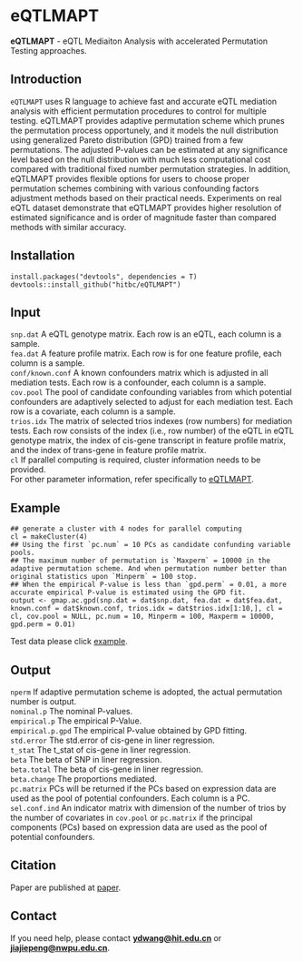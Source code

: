 # eQTLMAPT 
**eQTLMAPT** - eQTL Mediaiton Analysis with accelerated Permutation Testing approaches.

## Introduction
`eQTLMAPT` uses R language to achieve fast and accurate eQTL mediation analysis with efficient permutation procedures to control for multiple testing. eQTLMAPT provides adaptive permutation scheme which prunes the permutation process opportunely, and it models the null distribution using generalized Pareto distribution (GPD) trained from a few permutations. The adjusted P-values can be estimated at any significance level based on the null distribution with much less computational cost compared with traditional fixed number permutation strategies. In addition, eQTLMAPT provides flexible options for users to choose proper permutation schemes combining with various confounding factors adjustment methods based on their practical needs. Experiments on real eQTL dataset demonstrate that eQTLMAPT provides higher resolution of estimated significance and is order of magnitude faster than compared methods with similar accuracy.

## Installation
    install.packages("devtools", dependencies = T)  
    devtools::install_github("hitbc/eQTLMAPT")

## Input
`snp.dat`  A eQTL genotype matrix.  Each row is an eQTL, each column is a sample.  
`fea.dat`  A feature profile matrix. Each row is for one feature profile, each column is a sample.  
`conf/known.conf`  A known confounders matrix which is adjusted in all mediation tests. Each row is a confounder, each column is a sample.   
`cov.pool`  The pool of candidate confounding variables from which potential confounders are adaptively selected to adjust for each mediation test. Each row is a covariate, each column is a sample.  
`trios.idx`  The matrix of selected trios indexes (row numbers) for mediation tests. Each row consists of the index (i.e., row number) of the eQTL in eQTL genotype matrix, the index of cis-gene transcript in feature profile matrix, and the index of trans-gene in feature profile matrix.  
`cl`  If parallel computing is required, cluster information needs to be provided.  
For other parameter information, refer specifically to [eQTLMAPT](https://github.com/hitbc/eQTLMAPT).  

## Example
    ## generate a cluster with 4 nodes for parallel computing  
    cl = makeCluster(4)    
    ## Using the first `pc.num` = 10 PCs as candidate confunding variable pools.  
    ## The maximum number of permutation is `Maxperm` = 10000 in the adaptive permutation scheme. And when permutation number better than original statistics upon `Minperm` = 100 stop.  
    ## When the empirical P-value is less than `gpd.perm` = 0.01, a more accurate empirical P-value is estimated using the GPD fit.  
    output <- gmap.ac.gpd(snp.dat = dat$snp.dat, fea.dat = dat$fea.dat, known.conf = dat$known.conf, trios.idx = dat$trios.idx[1:10,], cl = cl, cov.pool = NULL, pc.num = 10, Minperm = 100, Maxperm = 10000, gpd.perm = 0.01)  
Test data please click [example](https://github.com/QidiPeng/eQTLMAPT/blob/master/data/example.rda).

## Output
`nperm`  If adaptive permutation scheme is adopted, the actual permutation number is output.  
`nominal.p`  The nominal P-values.  
`empirical.p`  The empirical P-Value.  
`empirical.p.gpd`  The empirical P-value obtained by GPD fitting.  
`std.error`  The std.error of cis-gene in liner regression.  
`t_stat`  The t_stat of cis-gene in liner regression.  
`beta`  The beta of SNP in liner regression.  
`beta.total`  The beta of cis-gene in liner regression.  
`beta.change`  The proportions mediated.  
`pc.matrix`  PCs will be returned if the PCs based on expression data are used as the pool of potential confounders. Each column is a PC.  
`sel.conf.ind`  An indicator matrix with dimension of the number of trios by the number of covariates in `cov.pool` or `pc.matrix` if the principal components (PCs) based on expression data are used as the pool of potential confounders.  


## Citation
Paper are published at [paper]().

## Contact
If you need help, please contact **ydwang@hit.edu.cn** or **jiajiepeng@nwpu.edu.cn**.
